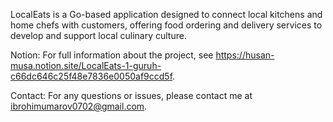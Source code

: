 LocalEats is a Go-based application designed to connect local kitchens and home chefs with customers, offering food ordering and delivery services to develop and support local culinary culture.

Notion:
For full information about the project, see https://husan-musa.notion.site/LocalEats-1-guruh-c66dc646c25f48e7836e0050af9ccd5f.

Contact:
For any questions or issues, please contact me at ibrohimumarov0702@gmail.com.
